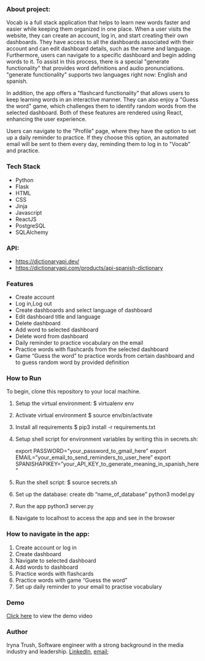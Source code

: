 ### About project:

Vocab is a full stack application that helps to learn new words faster and easier while keeping them organized in
one place. When a user visits the website, they can create an account, log in, and start creating their own dashboards.
They have access to all the dashboards associated with their account and can edit dashboard details, such as the name and language. Furthermore, users can navigate to a specific dashboard and begin adding words to it. To assist in this process, there is a special "generate functionality" that provides word definitions and audio pronunciations.
"generate functionality" supports two languages right now: English and spanish.

In addition, the app offers a "flashcard functionality" that allows users to keep learning words in an interactive manner. They can also enjoy a "Guess the word" game, which challenges them to identify random words from the selected dashboard. Both of these features are rendered using React, enhancing the user experience.

Users can navigate to the "Profile" page, where they have the option to set up a daily reminder to practice. If they choose this option, an automated email will be sent to them every day, reminding them to log in to "Vocab" and practice.

### Tech Stack

- Python
- Flask
- HTML
- CSS
- Jinja
- Javascript
- ReactJS
- PostgreSQL
- SQLAlchemy

### API:

- https://dictionaryapi.dev/
- https://dictionaryapi.com/products/api-spanish-dictionary

### Features

- Create account
- Log in,Log out
- Create dashboards and select language of dashboard
- Edit dashboard title and language
- Delete dashboard
- Add word to selected dashboard
- Delete word from dashboard
- Daily reminder to practice vocabulary on the email
- Practice words with flashcards from the selected dashboard
- Game “Guess the word” to practice words from certain dashboard and to guess random word by provided definition

### How to Run

To begin, clone this repository to your local machine.

1.  Setup the virtual environment:
    $ virtualenv env

2.  Activate virtual environment
    $ source env/bin/activate

3.  Install all requirements
    $ pip3 install -r requirements.txt

4.  Setup shell script for environment variables by writing this in secrets.sh:

    export PASSWORD="your_password_to_gmail_here"
    export EMAIL=”your_email_to_send_reminders_to_user_here”
    export SPANISHAPIKEY=”your_API_KEY_to_generate_meaning_in_spanish_here”

5.  Run the shell script:
    $ source secrets.sh

6.  Set up the database:
    create db “name_of_database”
    python3 model.py

7.  Run the app
    python3 server.py

8.  Navigate to localhost to access the app and see in the browser

### How to navigate in the app:

1. Create account or log in
2. Create dashboard
3. Navigate to selected dashboard
4. Add words to dashboard
5. Practice words with flashcards
6. Practice words with game “Guess the word”
7. Set up daily reminder to your email to practise vocabulary

### Demo

[Click here](https://www.youtube.com/watch?v=iPlAV7c3YMI) to view the demo video

### Author

Iryna Trush, Software engineer with a strong background in the media industry and leadership.
[LinkedIn](https://www.linkedin.com/in/trushmi/), [email](trushmi415@gmail.com);
